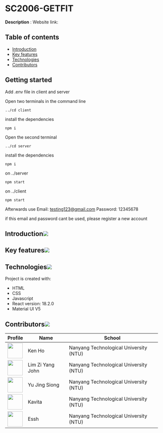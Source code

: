 # SC2006-GETFIT

**Description** : 
Website link: 

## Table of contents

- [Introduction](#introduction)
- [Key features](#key-features)
- [Technologies](#technologies)
- [Contributors](#contributors)

## Getting started
Add .env file in client and server

Open two terminals in the command line
```
../cd client 
```
install the dependencies 
```
npm i
```
Open the second terminal 
```
../cd server
```
install the dependencies 
```
npm i
```

on ../server
```
npm start
```

on ../client
```
npm start
```

Afterwards use 
Email: testing123@gmail.com
Password: 12345678

if this email and password cant be used, please register a new account

## Introduction[![](./README_docsAndimages/pin.svg)](#introduction)


## Key features[![](./README_docsAndimages/pin.svg)](#key-features)


## Technologies[![](./README_docsAndimages/pin.svg)](#technologies)

Project is created with:

- HTML
- CSS
- Javascript
- React version: 18.2.0
- Material UI V5

## Contributors[![](./README_docsAndimages/pin.svg)](#contributors)

| Profile                                                                                                                                           | Name             | School                                 |
| ------------------------------------------------------------------------------------------------------------------------------------------------- | ---------------- | -------------------------------------- |
| <a href='https://github.com/kenho01' title='kenho01'> <img src='https://github.com/kenho01.png' height='50' width='50'/></a> | Ken Ho     | Nanyang Technological University (NTU) |
| <a href='https://github.com/yuandjom' title='yuandjom'> <img src='https://github.com/yuandjom.png' height='50' width='50'/></a>                   | Lim Zi Yang John | Nanyang Technological University (NTU) |
| <a href='https://github.com/JingSiong' title='JingSiong'> <img src='https://github.com/JingSiong.png' height='50' width='50'/></a>                   | Yu Jing Siong | Nanyang Technological University (NTU) |
| <a href='https://github.com/kavi-99' title='kavi-99'> <img src='https://github.com/kavi-99.png' height='50' width='50'/></a>                   | Kavita  | Nanyang Technological University (NTU) |
| <a href='https://github.com/EsshIsMe' title='EsshIsMe'> <img src='https://github.com/EsshIsMe.png' height='50' width='50'/></a>                   | Essh  | Nanyang Technological University (NTU) |
